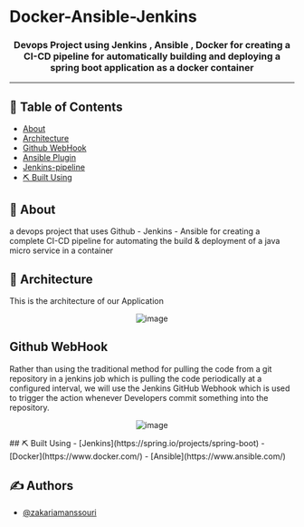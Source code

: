 # Docker-Ansible-Jenkins

<h3 align="center">Devops Project using  Jenkins , Ansible , Docker  for creating a CI-CD pipeline for automatically building and deploying a spring boot application as a docker container </h3>

---

## 📝 Table of Contents
- [About](#about)
- [Architecture](#Architecture)
- [Github WebHook](#github-webhook)
- [Ansible Plugin](#ansible-plugin)
- [Jenkins-pipeline](#jenkins-pipeline)
- [⛏️ Built Using](#build_using)



## 🧐 About <a name = "about"></a>
a devops project that uses Github - Jenkins - Ansible for creating a complete CI-CD pipeline for automating the build & deployment of a java micro service in a container 
## 🏁 Architecture <a name = "Architecture"></a>
This is the architecture of our Application

<div align="center">

![image](https://user-images.githubusercontent.com/80859231/205272482-1d1fed34-950b-47d8-b48e-b34335671021.png)


</div>



##  Github WebHook <a name = "github-webhook"></a>
Rather than using the traditional method for pulling the code from a git repository in a jenkins job which is pulling the code periodically at a configured 
interval, we will use the Jenkins GitHub Webhook which is used to trigger the action whenever Developers commit something into the repository.

<div align="center">

![image](https://user-images.githubusercontent.com/80859231/205273670-25caa2a9-9c47-4eeb-86aa-861e3f11fc22.png)

</div>
##  ⛏️ Built Using <a name = "built_using"></a>
- [Jenkins](https://spring.io/projects/spring-boot)
- [Docker](https://www.docker.com/) 
- [Ansible](https://www.ansible.com/)

## ✍️ Authors <a name = "authors"></a>
- [@zakariamanssouri](https://github.com/zakariamanssouri) 
